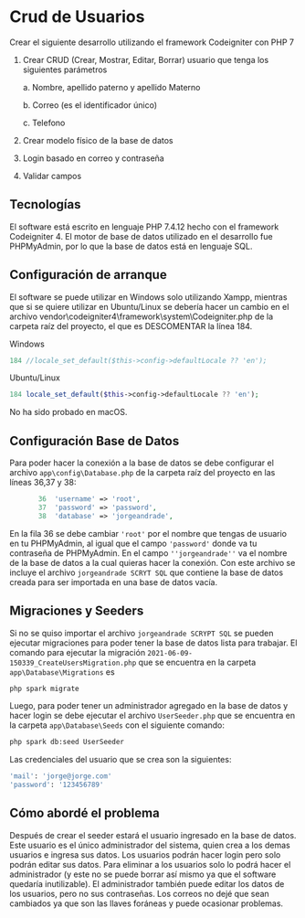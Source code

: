 # Crud de Usuarios

Crear el siguiente desarrollo utilizando el framework Codeigniter con PHP 7

1.	Crear CRUD (Crear, Mostrar, Editar, Borrar) usuario que tenga los siguientes parámetros

     a.	Nombre, apellido paterno y apellido Materno
 
     b.	Correo (es el identificador único) 

     c.	Telefono

2.	Crear modelo físico de la base de datos
3.	Login basado en correo y contraseña 
4.	Validar campos

## Tecnologías
El software está escrito en lenguaje PHP 7.4.12 hecho con el framework Codeigniter 4. El motor de base de datos utilizado en el desarrollo fue PHPMyAdmin, por lo que la base de datos está en lenguaje SQL.

## Configuración de arranque

El software se puede utilizar en Windows solo utilizando Xampp, mientras que si se quiere utilizar en Ubuntu/Linux se debería hacer un cambio en el archivo vendor\codeigniter4\framework\system\Codeigniter.php de la carpeta raíz del proyecto, el que es DESCOMENTAR la línea 184.

Windows
```php
184 //locale_set_default($this->config->defaultLocale ?? 'en');
```
Ubuntu/Linux
```php
184 locale_set_default($this->config->defaultLocale ?? 'en');
```
No ha sido probado en macOS.

## Configuración Base de Datos

Para poder hacer la conexión a la base de datos se debe configurar el archivo ```app\config\Database.php``` de la carpeta raíz del proyecto en las líneas 36,37 y 38:

``` php
       36  'username' => 'root',
       37  'password' => 'password',
       38  'database' => 'jorgeandrade',
```
 En la fila 36 se debe cambiar ```'root'``` por el nombre que tengas de usuario en tu PHPMyAdmin, al igual que el campo ```'password'``` donde va tu contraseña de PHPMyAdmin. En el campo ```''jorgeandrade''``` va el nombre de la base de datos a la cual quieras hacer la conexión.
Con este archivo se incluye el archivo ```jorgeandrade SCRYT SQL``` que contiene la base de datos creada para ser importada en una base de datos vacía.

## Migraciones y Seeders
Si no se quiso importar el archivo ```jorgeandrade SCRYPT SQL``` se pueden ejecutar migraciones para poder tener la base de datos lista para trabajar.
El comando para ejecutar la migración ```2021-06-09-150339_CreateUsersMigration.php``` que se encuentra en la carpeta ```app\Database\Migrations``` es
```bash
php spark migrate
```
Luego, para poder tener un administrador agregado en la base de datos y hacer login se debe ejecutar el archivo ```UserSeeder.php``` que se encuentra en la carpeta ```app\Database\Seeds``` con el siguiente comando:
```bash
php spark db:seed UserSeeder
```

Las credenciales del usuario que se crea son la siguientes:

```bash
'mail': 'jorge@jorge.com'
'password': '123456789'
```

## Cómo abordé el problema
Después de crear el seeder estará el usuario ingresado en la base de datos. Este usuario es el único administrador del sistema, quien crea a los demas usuarios e ingresa sus datos.
Los usuarios podrán hacer login pero solo podrán editar sus datos.
Para eliminar a los usuarios solo lo podrá hacer el administrador (y este no se puede borrar así mismo ya que el software quedaría inutilizable).
El administrador también puede editar los datos de los usuarios, pero no sus contraseñas.
Los correos no dejé que sean cambiados ya que son las llaves foráneas y puede ocasionar problemas.
